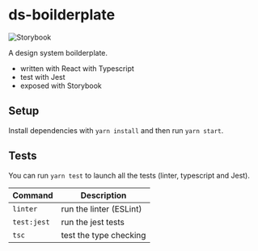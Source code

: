 # ds-boilderplate

![Storybook](https://cdn.jsdelivr.net/gh/storybookjs/brand@master/badge/badge-storybook.svg)

A design system boilderplate.

- written with React with Typescript
- test with Jest
- exposed with Storybook

## Setup

Install dependencies with `yarn install` and then run `yarn start`.

## Tests

You can run `yarn test` to launch all the tests (linter, typescript and Jest).

| Command     | Description             |
| ----------- | ----------------------- |
| `linter`    | run the linter (ESLint) |
| `test:jest` | run the jest tests      |
| `tsc`       | test the type checking  |